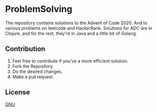 # ProblemSolving
The repository contains solutions to the Advent of Code 2020. And to various problems on leetcode and HackerRank. Solutions for ADC are in Clojure, and for the rest, they're in Java and a little bit of Golang.

## Contribution
1. Feel free to contribute if you've a more efficient solution.
2. Fork the Repository.
3. Do the desired changes.
4. Make a pull request.

## License
[GNU](https://github.com/itsknk/ProblemSolving/blob/master/LICENSE)
